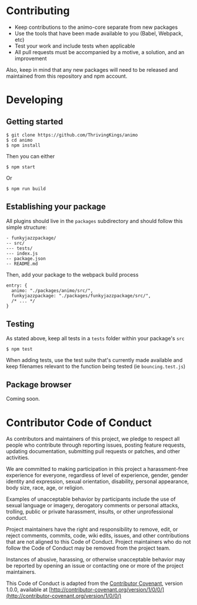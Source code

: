 # Contributing
- Keep contributions to the animo-core separate from new packages
- Use the tools that have been made available to you (Babel, Webpack, etc)
- Test your work and include tests when applicable
- All pull requests must be accompanied by a motive, a solution, and an improvement

Also, keep in mind that any new packages will need to be released and maintained from this repository and npm account.

# Developing
## Getting started
```
$ git clone https://github.com/ThrivingKings/animo
$ cd animo
$ npm install
```

Then you can either
```
$ npm start
```
Or
```
$ npm run build
```

## Establishing your package
All plugins should live in the `packages` subdirectory and should follow this simple structure:
```
- funkyjazzpackage/
-- src/
--- tests/
--- index.js
-- package.json
-- README.md
```
Then, add your package to the webpack build process
```
entry: {
  animo: "./packages/animo/src/",
  funkyjazzpackage: "./packages/funkyjazzpackage/src/",
  /* ... */
}
```

## Testing
As stated above, keep all tests in a `tests` folder within your package's `src`
```
$ npm test
```

When adding tests, use the test suite that's currently made available and keep filenames relevant to the function being tested (ie `bouncing.test.js`)

## Package browser
Coming soon.

# Contributor Code of Conduct

As contributors and maintainers of this project, we pledge to respect all people who contribute through reporting issues, posting feature requests, updating documentation, submitting pull requests or patches, and other activities.

We are committed to making participation in this project a harassment-free experience for everyone, regardless of level of experience, gender, gender identity and expression, sexual orientation, disability, personal appearance, body size, race, age, or religion.

Examples of unacceptable behavior by participants include the use of sexual language or imagery, derogatory comments or personal attacks, trolling, public or private harassment, insults, or other unprofessional conduct.

Project maintainers have the right and responsibility to remove, edit, or reject comments, commits, code, wiki edits, issues, and other contributions that are not aligned to this Code of Conduct. Project maintainers who do not follow the Code of Conduct may be removed from the project team.

Instances of abusive, harassing, or otherwise unacceptable behavior may be reported by opening an issue or contacting one or more of the project maintainers.

This Code of Conduct is adapted from the [Contributor Covenant](http://contributor-covenant.org), version 1.0.0, available at [http://contributor-covenant.org/version/1/0/0/](http://contributor-covenant.org/version/1/0/0/)

